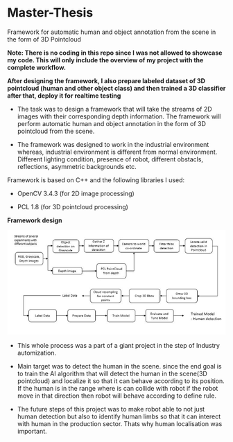 # Master-Thesis
Framework for automatic human and object annotation from the scene in the form of 3D Pointcloud

**Note: There is no coding in this repo since I was not allowed to showcase my code. This will only include the overview of my project with the complete workflow.** 
      
 **After designing the framework, I also prepare labeled dataset of 3D pointcloud (human and other object class) and then trained a 3D classifier after that, deploy it for realtime testing** 
 
- The task was to design a framework that will take the streams of 2D images with their corresponding depth information. The framework will perform automatic human and object annotation in the form of 3D pointcloud from the scene. 

- The framework was designed to work in the industrial environment whereas, industrial environment is different from normal environment. Different lighting condition, presence of robot, different obstacls, reflections, asymmetric backgrounds etc.

Framework is based on C++ and the following libraries I used:

- OpenCV 3.4.3 (for 2D image processing)

- PCL 1.8 (for 3D pointcloud processing)

**Framework design**

![](Images/workflow.JPG)

- This whole process was a part of a giant project in the step of Industry automization. 

- Main target was to detect the human in the scene. since the end goal is to train the AI algorithm that will detect the human in the scene(3D pointcloud) and localize it so that   it can behave according to its position. If the human is in the range where is can collide with robot if the robot move in that direction then robot will behave according to       define rule. 

- The future steps of this project was to make robot able to not just human detection but also to identify human limbs so that it can interect with human in the production           sector. Thats why human localisation was important.
 
